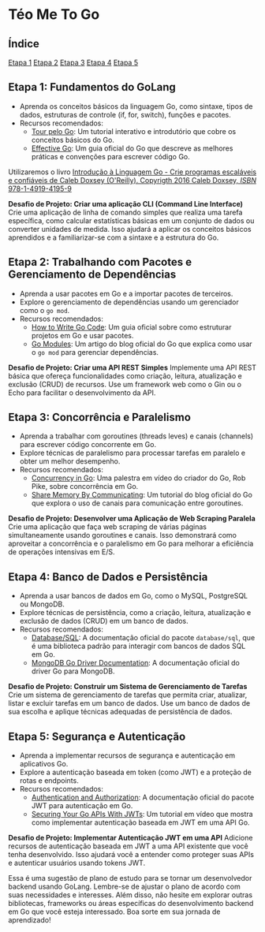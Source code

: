 # Téo Me To Go

## Índice

[Etapa 1](#etapa-1-fundamentos-do-golang)
[Etapa 2](#etapa-2-trabalhando-com-pacotes-e-gerenciamento-de-dependências)
[Etapa 3](#etapa-3-concorrência-e-paralelismo)
[Etapa 4](#etapa-4-banco-de-dados-e-persistência)
[Etapa 5](#etapa-5-segurança-e-autenticação)

## Etapa 1: Fundamentos do GoLang

- Aprenda os conceitos básicos da linguagem Go, como sintaxe, tipos de dados, estruturas de controle (if, for, switch), funções e pacotes.
- Recursos recomendados:
    - [Tour pelo Go](https://tour.golang.org/welcome/1): Um tutorial interativo e introdutório que cobre os conceitos básicos do Go.
    - [Effective Go](https://golang.org/doc/effective_go.html): Um guia oficial do Go que descreve as melhores práticas e convenções para escrever código Go.

Utilizaremos o livro [Introdução à Linguagem Go - Crie programas escaláveis e confiáveis de Caleb Doxsey (O'Reilly). Copyrigth 2016 Caleb Doxsey, _ISBN_ 978-1-4919-4195-9](https://amzn.to/3QtuU0R)

**Desafio de Projeto: Criar uma aplicação CLI (Command Line Interface)** Crie uma aplicação de linha de comando simples que realiza uma tarefa específica, como calcular estatísticas básicas em um conjunto de dados ou converter unidades de medida. Isso ajudará a aplicar os conceitos básicos aprendidos e a familiarizar-se com a sintaxe e a estrutura do Go.

## Etapa 2: Trabalhando com Pacotes e Gerenciamento de Dependências

- Aprenda a usar pacotes em Go e a importar pacotes de terceiros.
- Explore o gerenciamento de dependências usando um gerenciador como o `go mod`.
- Recursos recomendados:
    - [How to Write Go Code](https://golang.org/doc/code.html): Um guia oficial sobre como estruturar projetos em Go e usar pacotes.
    - [Go Modules](https://blog.golang.org/using-go-modules): Um artigo do blog oficial do Go que explica como usar o `go mod` para gerenciar dependências.

**Desafio de Projeto: Criar uma API REST Simples** Implemente uma API REST básica que ofereça funcionalidades como criação, leitura, atualização e exclusão (CRUD) de recursos. Use um framework web como o Gin ou o Echo para facilitar o desenvolvimento da API.

## Etapa 3: Concorrência e Paralelismo

- Aprenda a trabalhar com goroutines (threads leves) e canais (channels) para escrever código concorrente em Go.
- Explore técnicas de paralelismo para processar tarefas em paralelo e obter um melhor desempenho.
- Recursos recomendados:
    - [Concurrency in Go](https://www.youtube.com/watch?v=f6kdp27TYZs): Uma palestra em vídeo do criador do Go, Rob Pike, sobre concorrência em Go.
    - [Share Memory By Communicating](https://blog.golang.org/codelab-share): Um tutorial do blog oficial do Go que explora o uso de canais para comunicação entre goroutines.

**Desafio de Projeto: Desenvolver uma Aplicação de Web Scraping Paralela** Crie uma aplicação que faça web scraping de várias páginas simultaneamente usando goroutines e canais. Isso demonstrará como aproveitar a concorrência e o paralelismo em Go para melhorar a eficiência de operações intensivas em E/S.

## Etapa 4: Banco de Dados e Persistência

- Aprenda a usar bancos de dados em Go, como o MySQL, PostgreSQL ou MongoDB.
- Explore técnicas de persistência, como a criação, leitura, atualização e exclusão de dados (CRUD) em um banco de dados.
- Recursos recomendados:
    - [Database/SQL](https://golang.org/pkg/database/sql/): A documentação oficial do pacote `database/sql`, que é uma biblioteca padrão para interagir com bancos de dados SQL em Go.
    - [MongoDB Go Driver Documentation](https://pkg.go.dev/go.mongodb.org/mongo-driver): A documentação oficial do driver Go para MongoDB.

**Desafio de Projeto: Construir um Sistema de Gerenciamento de Tarefas** Crie um sistema de gerenciamento de tarefas que permita criar, atualizar, listar e excluir tarefas em um banco de dados. Use um banco de dados de sua escolha e aplique técnicas adequadas de persistência de dados.

## Etapa 5: Segurança e Autenticação

- Aprenda a implementar recursos de segurança e autenticação em aplicativos Go.
- Explore a autenticação baseada em token (como JWT) e a proteção de rotas e endpoints.
- Recursos recomendados:
    - [Authentication and Authorization](https://pkg.go.dev/github.com/dgrijalva/jwt-go): A documentação oficial do pacote JWT para autenticação em Go.
    - [Securing Your Go APIs With JWTs](https://www.youtube.com/watch?v=sVq2T4HtVus): Um tutorial em vídeo que mostra como implementar autenticação baseada em JWT em uma API Go.

**Desafio de Projeto: Implementar Autenticação JWT em uma API** Adicione recursos de autenticação baseada em JWT a uma API existente que você tenha desenvolvido. Isso ajudará você a entender como proteger suas APIs e autenticar usuários usando tokens JWT.

Essa é uma sugestão de plano de estudo para se tornar um desenvolvedor backend usando GoLang. Lembre-se de ajustar o plano de acordo com suas necessidades e interesses. Além disso, não hesite em explorar outras bibliotecas, frameworks ou áreas específicas do desenvolvimento backend em Go que você esteja interessado. Boa sorte em sua jornada de aprendizado!